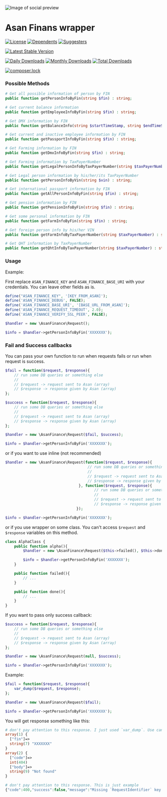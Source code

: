![Image of social preview](https://user-images.githubusercontent.com/54883542/89041200-07d0e400-d356-11ea-9176-bf70a748d7f6.png)

# Asan Finans wrapper

[![License](https://poser.pugx.org/samirmh-dev/asan-finans-php-wrapper/license)](//packagist.org/packages/samirmh-dev/asan-finans-php-wrapper) [![Dependents](https://poser.pugx.org/samirmh-dev/asan-finans-php-wrapper/dependents)](//packagist.org/packages/samirmh-dev/asan-finans-php-wrapper) [![Suggesters](https://poser.pugx.org/samirmh-dev/asan-finans-php-wrapper/suggesters)](//packagist.org/packages/samirmh-dev/asan-finans-php-wrapper)

[![Latest Stable Version](https://poser.pugx.org/samirmh-dev/asan-finans-php-wrapper/v)](//packagist.org/packages/samirmh-dev/asan-finans-php-wrapper)

[![Daily Downloads](https://poser.pugx.org/samirmh-dev/asan-finans-php-wrapper/d/daily)](//packagist.org/packages/samirmh-dev/asan-finans-php-wrapper)
[![Monthly Downloads](https://poser.pugx.org/samirmh-dev/asan-finans-php-wrapper/d/monthly)](//packagist.org/packages/samirmh-dev/asan-finans-php-wrapper)
[![Total Downloads](https://poser.pugx.org/samirmh-dev/asan-finans-php-wrapper/downloads)](//packagist.org/packages/samirmh-dev/asan-finans-php-wrapper)

[![composer.lock](https://poser.pugx.org/samirmh-dev/asan-finans-php-wrapper/composerlock)](//packagist.org/packages/samirmh-dev/asan-finans-php-wrapper)

### Possible Methods

````php
# Get all possible information of person by FIN
public function getPersonInfoByFin(string $fin) : string;

# Get current balance information
public function getEmployeeInfoByFin(string $fin) : string;

# Get DMX information by FIN
public function getBalanceInfo(string $startTimeStamp, string $endTimeStamp) : string;

# Get current and inactive employee information by FIN
public function getPassportInfoByFin(string $fin) : string;

# Get Farming information by FIN
public function getDmxInfoByFin(string $fin) : string;

# Get Farming information by TaxPayerNumber
public function getLegalPersonInfoByTaxPayerNumber(string $taxPayerNumber) : string;

# Get Legal person information by his/her/its TaxPayerNumber
public function getPersonInfoByVin(string $vin) : string;

# Get international passport information by FIN
public function getAllPersonInfoByFin(string $fin) : string;

# Get pension information by FIN
public function getPensionInfoByFin(string $fin) : string;

# Get some personal information by FIN
public function getFarmInfoByFin(string $fin) : string;

# Get foreign person info by his/her VIN
public function getFarmInfoByTaxPayerNumber(string $taxPayerNumber) : string;

# Get QHT information by TaxPayerNumber
public function getQhtInfoByTaxPayerNumber(string $taxPayerNumber) : string;
````

### Usage

Example:

First replace `ASAN_FINANCE_KEY` and `ASAN_FINANCE_BASE_URI` with your credentials. You can leave other fields as is.

````php
define("ASAN_FINANCE_KEY", '[KEY_FROM_ASAN]');
define('ASAN_FINANCE_DEBUG', FALSE);
define('ASAN_FINANCE_BASE_URI', '[BASE_URL_FROM_ASAN]');
define('ASAN_FINANCE_REQUEST_TIMEOUT', 2.0);
define('ASAN_FINANCE_VERIFY_SSL_PEER', FALSE);

$handler = new \AsanFinance\Request();

$info = $handler->getPersonInfoByFin('XXXXXXX');
````

### Fail and Success callbacks

You can pass your own function to run when requests fails or run when request is success.

````php
$fail = function($request, $response){
    // run some DB queries or something else
    //
    // $request -> request sent to Asan (array)
    // $response -> response given by Asan (array)
};

$success = function($request, $response){
    // run some DB queries or something else
    //
    // $request -> request sent to Asan (array)
    // $response -> response given by Asan (array)
};

$handler = new \AsanFinance\Request($fail, $success);

$info = $handler->getPersonInfoByFin('XXXXXXX');
````

or if you want to use inline (not recommended)

````php
$handler = new \AsanFinance\Request(function($request, $response){
                                     // run some DB queries or something else
                                     //
                                     // $request -> request sent to Asan (array)
                                     // $response -> response given by Asan (array)
                                 }, function($request, $response){
                                        // run some DB queries or something else
                                        //
                                        // $request -> request sent to Asan (array)
                                        // $response -> response given by Asan (array)
                                });

$info = $handler->getPersonInfoByFin('XXXXXXX');
````

or if you use wrapper on some class. You can't access `$request` and `$response` variables on this method.

````php
class AlphaClass {
    public function alpha(){
        $handler = new \AsanFinance\Request($this->failed(), $this->done());

        $info = $handler->getPersonInfoByFin('XXXXXXX');
    }

    public function failed(){
        // ...
    }

    public function done(){
        // ...
    }
}
````

If you want to pass only success callback:

````php
$success = function($request, $response){
    // run some DB queries or something else
    //
    // $request -> request sent to Asan (array)
    // $response -> response given by Asan (array)
};

$handler = new \AsanFinance\Request(null, $success);

$info = $handler->getPersonInfoByFin('XXXXXXX');
````

Example:

````php
$fail = function($request, $response){
    var_dump($request, $response);
};

$handler = new \AsanFinance\Request($fail);

$info = $handler->getPersonInfoByFin('XXXXXXX');
````

You will get response something like this:

````php
# don't pay attention to this response. I just used `var_dump`. Use can use any operation you want.
array(1) {
  ["fin"]=>
  string(7) "XXXXXXX"
}
array(2) {
  ["code"]=>
  int(404)
  ["body"]=>
  string(9) "Not found"
}

# don't pay attention to this response. This is just example
{"code":400,"success":false,"message":"Missing `RequestIdentifier` key on response"}
````